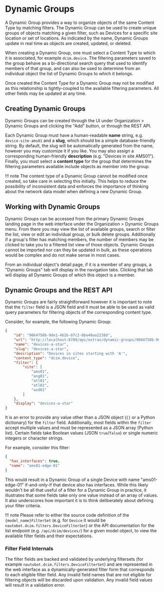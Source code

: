 # Dynamic Groups

A Dynamic Group provides a way to organize objects of the same Content Type by matching filters. The Dynamic Group can be used to create unique groups of objects matching a given filter, such as Devices for a specific site location or set of locations. As indicated by the name, Dynamic Groups update in real time as objects are created, updated, or deleted.

When creating a Dynamic Group, one must select a Content Type to which it is associated, for example `dcim.device`. The filtering parameters saved to the group behave as a bi-directional search query that used to identify members of that group, and can also be used to determine from an individual object the list of Dynamic Groups to which it belongs.

Once created the Content Type for a Dynamic Group may not be modified as this relationship is tightly-coupled to the available filtering parameters. All other fields may be updated at any time.

## Creating Dynamic Groups

Dynamic Groups can be created through the UI under Organization > Dynamic Groups and clicking the "Add" button, or through the REST API.

Each Dynamic Group must have a human-readable **name**  string, e.g. `device-site-ams01` and a **slug**, which should be a simple database-friendly string. By default, the slug will be automatically generated from the name, however you may customize it if you like. You may also assign a corresponding human-friendly **description** (e.g. "Devices in site AMS01"). Finally, you must select a **content type** for the group that determines the filtering parameters available include objects as member into the group.

!!! note
    The content type of a Dynamic Group cannot be modified once created, so take care in selecting this initially. This helps to reduce the possibility of inconsistent data and enforces the importance of thinking about the network data model when defining a new Dynamic Group.

## Working with Dynamic Groups

Dynamic Groups can be accessed from the primary Dynamic Groups landing page in the web interface under the Organization > Dynamic Groups menu. From there you may view the list of available groups, search or filter the list, view or edit an individual group, or bulk delete groups. Additionally if a group's filter has matching members, the number of members may be clicked to take you to a filtered list view of those objects. Dynamic Groups cannot be imported nor can they be updated in bulk, as these operations would be complex and do not make sense in most cases.

From an individual object's detail page, if it is a member of any groups, a "Dynamic Groups" tab will display in the navigation tabs. Clicking that tab will display all Dynamic Groups of which this object is a member.

## Dynamic Groups and the REST API

Dynamic Groups are fairly straightforward however it is important to note that the `filter` field is a JSON field and it must be able to be used as valid query parameters for filtering objects of the corresponding content type.

Consider, for example, the following Dynamic Group:

```json
{
    "id": "9664758b-9de1-4b2b-87c2-8be40aa2238d",
    "url": "http://localhost:6789/api/extras/dynamic-groups/9664758b-9de1-4b2b-87c2-8be40aa2238d/",
    "name": "devices-a-star",
    "slug": "devices-a-star",
    "description": "Devices in sites starting with 'A'",
    "content_type": "dcim.device",
    "filter": {
        "site": [
            "ams01",
            "ang01",
            "atl01",
            "atl02",
            "azd01"
        ]
    },
    "display": "devices-a-star"
}
```

It is an error to provide any value other than a JSON object (`{}` or a Python dictionary) for the `filter` field. Additionally, most fields within the `filter` accept multiple values and must be represented as a JSON array (Python list). Certain fields take Boolean values (JSON `true`/`false`) or single numeric integers or character strings.

For example, consider this filter:

```json
{
  "has_interfaces": true,
  "name": "ams01-edge-01"
}
```

This would result in a Dynamic Group of a single Device with name "ams01-edge-01" if-and-only-if that device also has interfaces. While this likely wouldn't be all that useful of a filter for a Dynamic Group in practice, it illustrates that some fields take only one value instead of an array of values. It also underscores how important it is to think deliberately about defining your filter criteria.

!!! note
  Please refer to either the source code definition of the `{model_name}FilterSet` (e.g. for `Device` it would be `nautobot.dcim.filters.DeviceFilterSet`) or the API documentation for the list endpoint (e.g. `/api/dcim/devices/`) for a given model object, to view the available filter fields and their expectations.

### Filter Field Internals 

The filter fields are backed and validated by underlying filtersets (for example `nautobot.dcim.filters.DeviceFilterSet`) and are represented in the web interface as a dynamically-generated filter form that corresponds to each eligible filter field. Any invalid field names that are not eligible for filtering objects will be discarded upon validation. Any invalid field values will result in a validation error.
